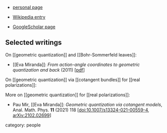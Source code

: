 
* [personal page](https://web.mat.upc.edu/eva.miranda/index.htm)

* [Wikipedia entry](https://en.wikipedia.org/wiki/Eva_Miranda)

* [GoogleScholar page](https://scholar.google.com/citations?user=werIoRQAAAAJ&hl=en)

## Selected writings

On [[geometric quantization]] and [[Bohr-Sommerfeld leaves]]:

* [[Eva Miranda]]: *From action-angle coordinates to geometric quantization and back* (2011) &lbrack;[pdf](https://ncatlab.org/nlab/files/Miranda-ActionAngleCoordinates.pdf)&rbrack;

On [[geometric quantization]] via [[cotangent bundles]] for [[real polarizations]]:

More on [[geometric quantization]] for [[real polarizations]]:

* Pau Mir, [[Eva Miranda]]: *Geometric quantization via cotangent models*,  Anal. Math. Phys. **11** (2021) 118 &lbrack;[doi:10.1007/s13324-021-00559-4](https://doi.org/10.1007/s13324-021-00559-4), [arXiv:2102.02699](https://arxiv.org/abs/2102.02699)&rbrack;



category: people